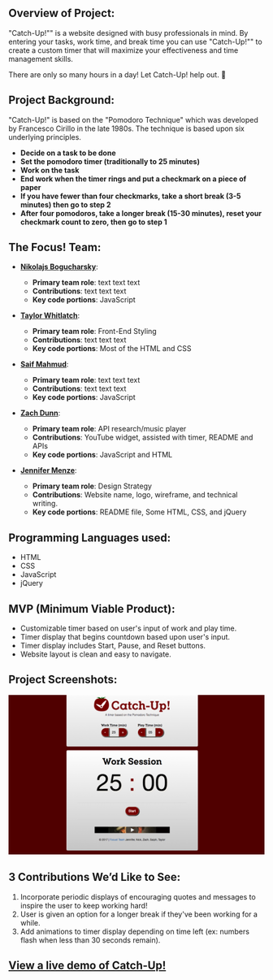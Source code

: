 ## Overview of Project:
"Catch-Up!"" is a website designed with busy professionals in mind. By entering your tasks, work time, and break time you can use "Catch-Up!"" to create a custom timer that will maximize your effectiveness and time management skills. 

There are only so many hours in a day! Let Catch-Up! help out. :tomato: 

## Project Background:
"Catch-Up!" is based on the "Pomodoro Technique" which was developed by Francesco Cirillo in the late 1980s. The technique is based upon six underlying principles.
* **Decide on a task to be done**
* **Set the pomodoro timer (traditionally to 25 minutes)**
* **Work on the task**
* **End work when the timer rings and put a checkmark on a piece of paper**
* **If you have fewer than four checkmarks, take a short break (3-5 minutes) then go to step 2**
* **After four pomodoros, take a longer break (15-30 minutes), reset your checkmark count to zero, then go to step 1**

## The Focus! Team:
* **[Nikolajs Bogucharsky](https://github.com/niktechnopro)**: 
	* **Primary team role**: text text text
  	* **Contributions**:  text text text 
  	* **Key code portions**: JavaScript

* **[Taylor Whitlatch](https://github.com/TaylorWhitlatch)**: 
	* **Primary team role**: Front-End Styling
  	* **Contributions**:  text text text 
  	* **Key code portions**: Most of the HTML and CSS

* **[Saif Mahmud](https://github.com/saiftg)**:
	* **Primary team role**: text text text
  	* **Contributions**:  text text text 
  	* **Key code portions**: JavaScript 

* **[Zach Dunn](https://github.com/ZachDunn8)**: 
	* **Primary team role**: API research/music player
  	* **Contributions**:  YouTube widget, assisted with timer, README and APIs 
  	* **Key code portions**: JavaScript and HTML

* **[Jennifer Menze](https://github.com/jamenze)**: 
  	* **Primary team role**: Design Strategy
  	* **Contributions**:  Website name, logo, wireframe, and technical writing. 
  	* **Key code portions**: README file, Some HTML, CSS, and jQuery

## Programming Languages used:
* HTML
* CSS
* JavaScript
* jQuery

## MVP (Minimum Viable Product):
* Customizable timer based on user's input of work and play time.
* Timer display that begins countdown based upon user's input.
* Timer display includes Start, Pause, and Reset buttons.
* Website layout is clean and easy to navigate.

## Project Screenshots:
![alt text](/images/screenshot1.png "project screenshot")

## 3 Contributions We’d Like to See:
1. Incorporate periodic displays of encouraging quotes and messages to inspire the user to keep working hard!
2. User is given an option for a longer break if they've been working for a while.
3. Add animations to timer display depending on time left (ex: numbers flash when less than 30 seconds remain).

## [View a live demo of Catch-Up!](https://www.google.com)
